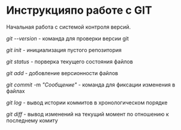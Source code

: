 # Инструкцияпо работе с GIT

Начальная работа с системой контроля версий.

*git --version* - команда для проверки версии git

*git init* - инициализация пустого репозитория

*git status* - порверка текущего состояния файлов

*git add* -  добовление версионности файлов

*git commit* -m *"Сообщение"* - команда для фиксации изменения в файлах

*git log* - вывод истории коммитов в хронологическом порядке

*git diff* - вывод изменений на текущий момент по отношению к последнему комиту
